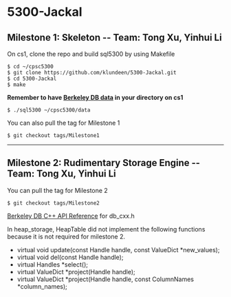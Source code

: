 # 5300-Jackal

## Milestone 1: Skeleton -- Team: Tong Xu, Yinhui Li

On cs1, clone the repo and build sql5300 by using Makefile
```
$ cd ~/cpsc5300
$ git clone https://github.com/klundeen/5300-Jackal.git
$ cd 5300-Jackal
$ make
```
**Remember to have [Berkeley DB data](https://seattleu.instructure.com/courses/1597073/pages/getting-set-up-on-cs1?module_item_id=17258588) in your directory on cs1**
```
$ ./sql5300 ~/cpsc5300/data
```


You can also pull the tag for Milestone 1
```
$ git checkout tags/Milestone1
```


---

## Milestone 2: Rudimentary Storage Engine -- Team: Tong Xu, Yinhui Li

You can pull the tag for Milestone 2
```
$ git checkout tags/Milestone2
```
[Berkeley DB C++ API Reference](https://docs.oracle.com/cd/E17076_05/html/api_reference/CXX/frame_main.html) for db_cxx.h

In heap_storage, HeapTable did not implement the following functions because it is not required for milestone 2.
* virtual void update(const Handle handle, const ValueDict *new_values);
* virtual void del(const Handle handle);
* virtual Handles *select();
* virtual ValueDict *project(Handle handle);
* virtual ValueDict *project(Handle handle, const ColumnNames *column_names);